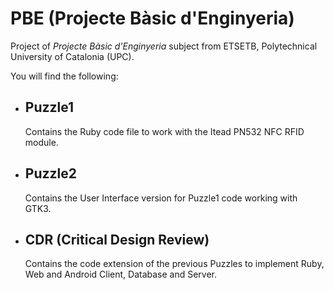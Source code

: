 # PBE (Projecte Bàsic d'Enginyeria)
Project of _Projecte Bàsic d'Enginyeria_ subject from ETSETB, Polytechnical University of Catalonia (UPC).

You will find the following:
- ## Puzzle1
  Contains the Ruby code file to work with the Itead PN532 NFC RFID module.
- ## Puzzle2
  Contains the User Interface version for Puzzle1 code working with GTK3.
- ## CDR (Critical Design Review)
  Contains the code extension of the previous Puzzles to implement Ruby, Web and Android Client, Database and Server. 
